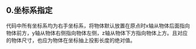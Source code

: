 ## 0.坐标系指定
代码中所有坐标系均为右手坐标系，将物体默认放置在原点时x轴从物体后面指向物体前方，y轴从物体右侧指向物体左侧，z轴从物体下方指向物体上方。且对应的物体尺寸，也应为物体在坐标抽上投影长度的绝对值。